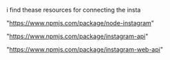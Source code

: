 i find thease resources for connecting the insta

"https://www.npmjs.com/package/node-instagram"

"https://www.npmjs.com/package/instagram-api"

"https://www.npmjs.com/package/instagram-web-api"
